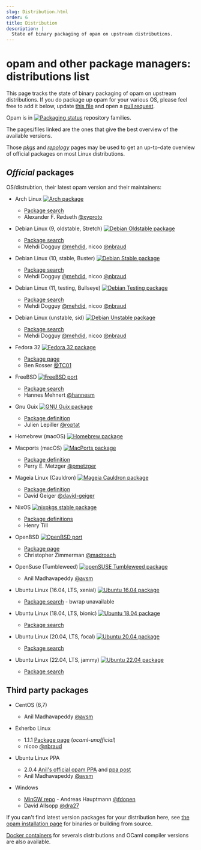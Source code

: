 ```yaml
---
slug: Distribution.html
order: 6
title: Distribution
description: |
  State of binary packaging of opam on upstream distributions.
---
```


# opam and other package managers: distributions list

This page tracks the state of binary packaging of opam on upstream
distributions. If you do package up opam for your various OS, please feel free
to add it below, update [this file](https://github.com/ocaml/opam/tree/master/doc/pages/Distribution.md)
and open a [pull request](https://github.com/ocaml/opam/compare).

Opam is in [![Packaging status](https://repology.org/badge/tiny-repos/opam.svg?header=)](https://repology.org/project/opam/versions) repository families.

The pages/files linked are the ones that give the best overview of the available
versions.

Those [_pkgs_](http://pkgs.org/search/opam) and
[_repology_]() pages may be used to
get an up-to-date overview of official packages on most Linux distributions.

## _Official_ packages

OS/distrubtion, their latest opam version and their maintainers:

* Arch Linux
 [![Arch package](https://repology.org/badge/version-for-repo/arch/opam.svg?header=)](https://www.archlinux.org/packages/?q=opam)
  * [Package search](https://www.archlinux.org/packages/community/x86_64/opam/)
  * Alexander F. Rødseth [@xyproto](https://github.com/xyproto)

* Debian Linux (9, oldstable, Stretch)
 [![Debian Oldstable package](https://repology.org/badge/version-for-repo/debian_oldstable/opam.svg?header=)](https://packages.debian.org/oldstable/source/opam)
  * [Package search](https://packages.debian.org/search?keywords=opam&searchon=names&suite=all&section=all)
  * Mehdi Dogguy [@mehdid](https://github.com/mehdid), nicoo [@nbraud](https://www.github.com/nbraud)

* Debian Linux (10, stable, Buster)
 [![Debian Stable package](https://repology.org/badge/version-for-repo/debian_stable/opam.svg?header=)](https://packages.debian.org/stable/source/opam)
  * [Package search](https://packages.debian.org/search?keywords=opam&searchon=names&suite=all&section=all)
  * Mehdi Dogguy [@mehdid](https://github.com/mehdid), nicoo [@nbraud](https://www.github.com/nbraud)

* Debian Linux (11, testing, Bullseye)
 [![Debian Testing package](https://repology.org/badge/version-for-repo/debian_testing/opam.svg?header=)](https://packages.debian.org/testing/source/opam)
  * [Package search](https://packages.debian.org/search?keywords=opam&searchon=names&suite=all&section=all)
  * Mehdi Dogguy [@mehdid](https://github.com/mehdid), nicoo [@nbraud](https://www.github.com/nbraud)

* Debian Linux (unstable, sid)
 [![Debian Unstable package](https://repology.org/badge/version-for-repo/debian_unstable/opam.svg?header=)](https://packages.debian.org/unstable/source/opam)
  * [Package search](https://packages.debian.org/search?keywords=opam&searchon=names&suite=all&section=all)
  * Mehdi Dogguy [@mehdid](https://github.com/mehdid), nicoo [@nbraud](https://www.github.com/nbraud)

* Fedora 32
 [![Fedora 32 package](https://repology.org/badge/version-for-repo/fedora_32/opam.svg?header=)](https://src.fedoraproject.org/rpms/opam)
  * [Package page](https://apps.fedoraproject.org/packages/opam)
  * Ben Rosser [@TC01](https://www.github.com/TC01)

* FreeBSD
 [![FreeBSD port](https://repology.org/badge/version-for-repo/freebsd/opam.svg?header=)](https://www.freshports.org/devel/ocaml-opam)
  * [Package search](http://www.freebsd.org/cgi/ports.cgi?query=opam&stype=all)
  * Hannes Mehnert [@hannesm](https://www.github.com/hannesm)

* Gnu Guix
 [![GNU Guix package](https://repology.org/badge/version-for-repo/gnuguix/opam.svg?header=)](https://guix.gnu.org/packages/opam-2.0.6/)
  * [Package definition](https://git.savannah.gnu.org/cgit/guix.git/tree/gnu/packages/ocaml.scm#n428)
  * Julien Lepiller [@roptat](https://github.com/roptat)

* Homebrew (macOS)
 [![Homebrew package](https://repology.org/badge/version-for-repo/homebrew/opam.svg?header=)](https://formulae.brew.sh/formula/opam)

* Macports (macOS)
 [![MacPorts package](https://repology.org/badge/version-for-repo/macports/opam.svg?header=)](https://ports.macports.org/port/opam/summary)
  * [Package definition](https://github.com/macports/macports-ports/blob/master/sysutils/opam/Portfile)
  * Perry E. Metzger [@pmetzger](https://www.github.com/pmetzger)

* Mageia Linux (Cauldron)
 [![Mageia Cauldron package](https://repology.org/badge/version-for-repo/mageia_cauldron/opam.svg?header=)](https://madb.mageia.org/package/show/source/1/application/0/release/cauldron/name/opam)
  * [Package definition](http://svnweb.mageia.org/packages/cauldron/opam/current/SPECS/opam.spec?view=markup)
  * David Geiger [@david-geiger](https://www.github.com/david-geiger)

* NixOS
 [![nixpkgs stable package](https://repology.org/badge/version-for-repo/nix_stable/opam.svg?header=)](https://github.com/NixOS/nixpkgs/blob/release-20.03/pkgs/development/tools/ocaml/opam/default.nix#L114)
  * [Package definitions](https://github.com/NixOS/nixpkgs/tree/master/pkgs/development/tools/ocaml/opam)
  * Henry Till

* OpenBSD
 [![OpenBSD port](https://repology.org/badge/version-for-repo/openbsd/opam.svg?header=)](http://openports.se/sysutils/opam)
  * [Package page](http://ports.su/sysutils/opam,-main)
  * Christopher Zimmerman [@madroach](https://github.com/madroach)

* OpenSuse (Tumbleweed)
 [![openSUSE Tumbleweed package](https://repology.org/badge/version-for-repo/opensuse_tumbleweed/opam.svg?header=)](https://build.opensuse.org/package/show/openSUSE:Factory/opam)
  * Anil Madhavapeddy [@avsm](https://www.github.com/avsm)

* Ubuntu Linux (16.04, LTS, xenial)
 [![Ubuntu 16.04 package](https://repology.org/badge/version-for-repo/ubuntu_16_04/opam.svg?header=)](https://packages.ubuntu.com/source/xenial/opam)
  * [Package search](http://packages.ubuntu.com/search?keywords=opam&searchon=names&suite=all&section=all) - bwrap unavailable

* Ubuntu Linux (18.04, LTS, bionic)
 [![Ubuntu 18.04 package](https://repology.org/badge/version-for-repo/ubuntu_18_04/opam.svg?header=)](https://packages.ubuntu.com/source/bionic/opam)
  * [Package search](http://packages.ubuntu.com/search?keywords=opam&searchon=names&suite=all&section=all)

* Ubuntu Linux (20.04, LTS, focal)
 [![Ubuntu 20.04 package](https://repology.org/badge/version-for-repo/ubuntu_20_04/opam.svg?header=)](https://packages.ubuntu.com/focal/opam)
  * [Package search](https://packages.ubuntu.com/search?keywords=opam&searchon=names&suite=focal&section=all)

* Ubuntu Linux (22.04, LTS, jammy)
 [![Ubuntu 22.04 package](https://repology.org/badge/version-for-repo/ubuntu_22_04/opam.svg?header=)](https://packages.ubuntu.com/jammy/opam)
  * [Package search](https://packages.ubuntu.com/search?keywords=opam&searchon=names&suite=jammy&section=all)

## Third party packages


* CentOS (6,7)
  * Anil Madhavapeddy [@avsm](https://www.github.com/avsm)

* Exherbo Linux
  * 1.1.1 [Package page](http://git.exherbo.org/summer/packages/dev-ocaml/opam/index.html) (_ocaml-unofficial_)
  * nicoo [@nbraud](https://www.github.com/nbraud)

* Ubuntu Linux PPA
  * 2.0.4 [Anil's official opam PPA](https://launchpad.net/~avsm) and [ppa post](https://discuss.ocaml.org/t/opam-2-0-experimental-ppas/2446)
  * Anil Madhavapeddy [@avsm](https://www.github.com/avsm)

* Windows
  * [MinGW repo](https://github.com/fdopen/opam-repository-mingw) - Andreas Hauptmann [@fdopen](https://www.github.com/fdopen)
  * David Allsopp [@dra27](https://www.github.com/dra27)

If you can't find latest version packages for your distribution here, see [the
opam installation page](Install.html) for binaries or building from source.

[Docker containers](http://hub.docker.com/r/ocaml/opam) for severals
distributions and OCaml compiler versions are also available.
